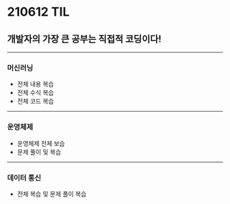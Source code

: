 # 210612 TIL
## 개발자의 가장 큰 공부는 직접적 코딩이다!
---------------------
### 머신러닝
  * 전체 내용 복습
  * 전체 수식 복습
  * 전체 코드 복습
--------------
### 운영체제
  * 운영체제 전체 보습
  * 문제 풀이 및 복습
--------------
### 데이터 통신
  * 전체 복습 및 문제 풀이 복습
